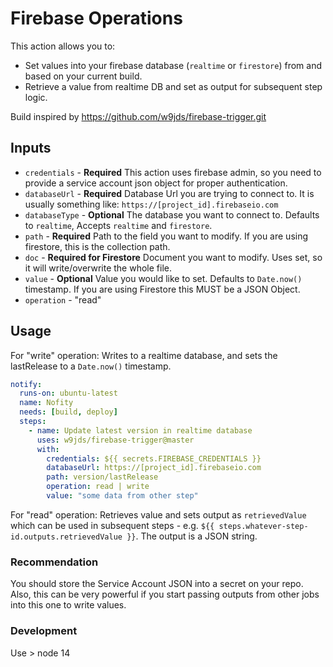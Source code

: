 # Firebase Operations

This action allows you to: 
- Set values into your firebase database (`realtime` or `firestore`) from and based on your current build.
- Retrieve a value from realtime DB and set as output for subsequent step logic.

Build inspired by https://github.com/w9jds/firebase-trigger.git

## Inputs

* `credentials` - **Required** This action uses firebase admin, so you need to provide a service account json object for proper authentication.
* `databaseUrl` - **Required** Database Url you are trying to connect to. It is usually something like: `https://[project_id].firebaseio.com`
* `databaseType` - **Optional** The database you want to connect to. Defaults to `realtime`, Accepts `realtime` and `firestore`.
* `path` - **Required** Path to the field you want to modify. If you are using firestore, this is the collection path.
* `doc` - **Required for Firestore** Document you want to modify. Uses set, so it will write/overwrite the whole file.
* `value` - **Optional** Value you would like to set. Defaults to `Date.now()` timestamp. If you are using Firestore this MUST be a JSON Object.
* `operation` - "read"

## Usage

For "write" operation: Writes to a realtime database, and sets the lastRelease to a `Date.now()` timestamp.

```yaml
notify:
  runs-on: ubuntu-latest
  name: Nofity
  needs: [build, deploy]
  steps:
    - name: Update latest version in realtime database
      uses: w9jds/firebase-trigger@master
      with:
        credentials: ${{ secrets.FIREBASE_CREDENTIALS }}
        databaseUrl: https://[project_id].firebaseio.com
        path: version/lastRelease
        operation: read | write
        value: "some data from other step"
```

For "read" operation: Retrieves value and sets output as `retrievedValue` which can be used in subsequent steps - e.g. `${{ steps.whatever-step-id.outputs.retrievedValue }}`. The output is a JSON string.

### Recommendation

You should store the Service Account JSON into a secret on your repo. Also, this can be very powerful if you start passing outputs from other jobs into this one to write values.


### Development
Use > node 14
